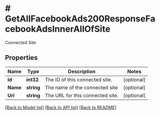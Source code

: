 # # GetAllFacebookAds200ResponseFacebookAdsInnerAllOfSite
Connected Site

## Properties 


Name | Type | Description | Notes
------------ | ------------- | ------------- | -------------
**Id**| **int32** | The ID of this connected site.  | [optional]
**Name**| **string** | The name of the connected site  | [optional]
**Url**| **string** | The URL for this connected site.  | [optional]


[[Back to Model list]](../../README.md#models) [[Back to API list]](../../README.md#endpoints) [[Back to README]](../../README.md)

